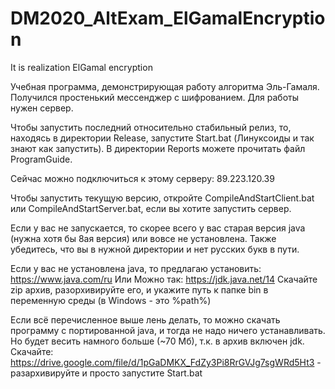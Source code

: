 # DM2020_AltExam_ElGamalEncryption
It is realization ElGamal encryption

Учебная программа, демонстрирующая работу алгоритма Эль-Гамаля. Получился простенький мессенджер с шифрованием. Для работы нужен сервер.

Чтобы запустить последний относительно стабильный релиз, то, находясь в директории Release, запустите Start.bat (Линуксоиды и так знают как запустить). В директории Reports можете прочитать файл ProgramGuide.

Сейчас можно подключиться к этому серверу: 89.223.120.39

Чтобы запустить текущую версию, откройте CompileAndStartClient.bat или CompileAndStartServer.bat, если вы хотите запустить сервер.

Если у вас не запускается, то скорее всего у вас старая версия java (нужна хотя бы 8ая версия) или вовсе не установлена. Также убедитесь, что вы в нужной директории и нет русских букв в пути.

Если у вас не установлена java, то предлагаю установить: https://www.java.com/ru Или Можно так:  https://jdk.java.net/14 Скачайте zip архив, разорхивируйте его, и укажите путь к папке bin в переменную среды (в Windows - это %path%)

Если всё перечисленное выше лень делать, то можно скачать программу с портированной java, и тогда не надо ничего устанавливать. Но будет весить намного больше (~70 Мб), т.к. в архив включен jdk. Скачайте: https://drive.google.com/file/d/1pGaDMKX_FdZy3Pi8RrGVJg7sgWRd5Ht3 - разархивируйте и просто запустите Start.bat